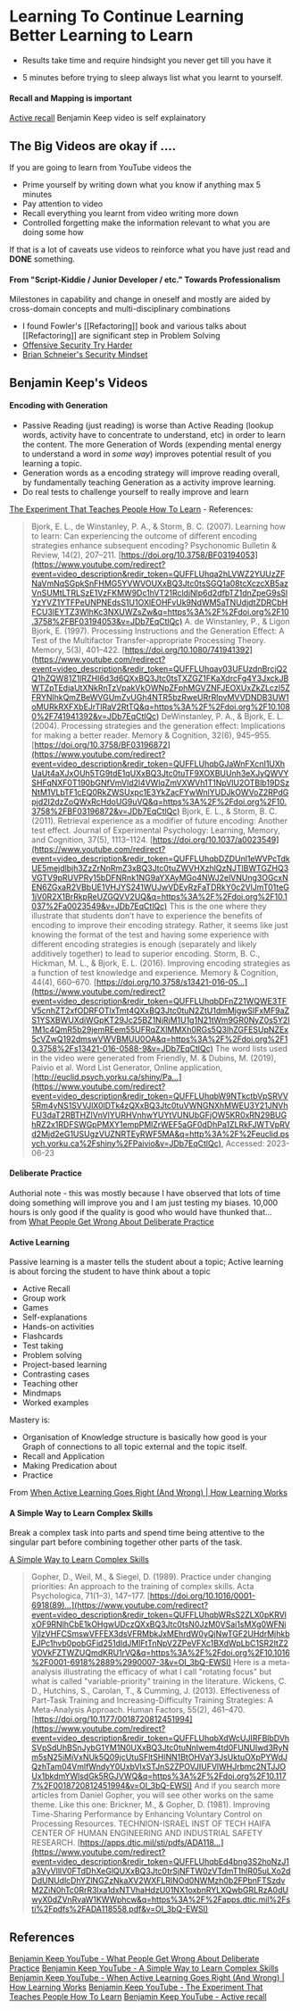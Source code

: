# Learning To Continue Learning Better Learning to Learn

- Results take time and require hindsight you never get till you have it

- 5 minutes before trying to sleep always list what you learnt to yourself. 


#### Recall and Mapping is important

[Active recall](https://youtu.be/FatnXnlwAc4?si=sA7DvyU2b50hAnLM) Benjamin Keep video is self explainatory

## The Big Videos are okay if .... 

If you are going to learn from YouTube videos the 
- Prime yourself by writing down what you know if anything max 5 minutes
- Pay attention to video
- Recall everything you learnt from video writing more down
- Controlled forgetting make the information relevant to what you are doing some how

If that is a lot of caveats use videos to reinforce what you have just read and **DONE** something.

#### From "Script-Kiddie / Junior Developer / etc."  Towards Professionalism

Milestones in capability and change in oneself and mostly are aided by cross-domain concepts and multi-disciplinary combinations 

- I found Fowler's [[Refactoring]] book and various talks about [[Refactoring]] are significant step in Problem Solving  
- [Offensive Security Try Harder](https://www.offsec.com/offsec/what-it-means-to-try-harder/)
- [Brian Schneier's Security Mindset](https://www.schneier.com/blog/archives/2008/03/the_security_mi_1.html)


## Benjamin Keep's Videos

#### Encoding with Generation

- Passive Reading (just reading) is worse than Active Reading (lookup words, activity have to concentrate to understand, etc) in order to learn the content. The more Generation of Words (expending mental energy to understand a word in *some way*) improves potential result of you learning a topic.
- Generation words as a encoding strategy will improve reading overall, by fundamentally teaching Generation as a activity improve learning.
- Do real tests to challenge yourself to really improve and learn 

[The Experiment That Teaches People How To Learn](https://www.youtube.com/watch?v=JDb7EqCtlQc) - References:
> Bjork, E. L., de Winstanley, P. A., & Storm, B. C. (2007). Learning how to learn: Can experiencing the outcome of different encoding strategies enhance subsequent encoding? Psychonomic Bulletin & Review, 14(2), 207–211. [https://doi.org/10.3758/BF03194053](https://www.youtube.com/redirect?event=video_description&redir_token=QUFFLUhqa2hLVWZ2YUUzZFNaVmNqSGpkSnFHMG5YVWVOUXxBQ3Jtc0tsSGQ1a08tcXczcXB5azVnSUMtLTRLSzE1VzFKMW9Dc1hVT21RcldjNlp6d2dfbTZ1dnZpeG9sSlYzYVZ1YTFPeUNPNEdsS1U1OXlEOHFvUk9NdWM5aTNUdjdtZDRCbHFCU3lEYTZ3WlhKc3NXUWZsZw&q=https%3A%2F%2Fdoi.org%2F10.3758%2FBF03194053&v=JDb7EqCtlQc) A. de Winstanley, P., & Ligon Bjork, E. (1997). Processing Instructions and the Generation Effect: A Test of the Multifactor Transfer-appropriate Processing Theory. Memory, 5(3), 401–422. [https://doi.org/10.1080/741941392](https://www.youtube.com/redirect?event=video_description&redir_token=QUFFLUhqay03UFUzdnBrcjQ2Q1hZQW81Z1lRZHl6d3d6QXxBQ3Jtc0tsTXZGZ1FKaXdrcFg4Y3JxckJBWTZpTEdjaUtXNkRnTzVpakVkOWNpZFphMGVZNFJEOXUxZkZLczI5ZFRYNlhkQmZBeWVGUmZvUGh4NTR5bzRweURrRlpvMVVDNDB3UW1oMURkRXFXbEJrTlRaV2RtTQ&q=https%3A%2F%2Fdoi.org%2F10.1080%2F741941392&v=JDb7EqCtlQc) DeWinstanley, P. A., & Bjork, E. L. (2004). Processing strategies and the generation effect: Implications for making a better reader. Memory & Cognition, 32(6), 945–955. [https://doi.org/10.3758/BF03196872](https://www.youtube.com/redirect?event=video_description&redir_token=QUFFLUhqbGJaWnFXcnI1UXhUaUt4aXJxOUh5TG9tdE1qUXxBQ3Jtc0tuTF9XOXBUUnh3eXJyQWVYSHFqNXF0T190bGNfVmVld2l4VWlqZmVXWVh1T1NpVlU2OTBlb19DSzNtM1VLbTF1cEQ0RkZWSUxpc1E3YkZacFYwWnlYUDJkOWVoZ2RPdGpjd2I2dzZoQWxRcHdoUG9uVQ&q=https%3A%2F%2Fdoi.org%2F10.3758%2FBF03196872&v=JDb7EqCtlQc) Bjork, E. L., & Storm, B. C. (2011). Retrieval experience as a modifier of future encoding: Another test effect. Journal of Experimental Psychology: Learning, Memory, and Cognition, 37(5), 1113–1124. [https://doi.org/10.1037/a0023549](https://www.youtube.com/redirect?event=video_description&redir_token=QUFFLUhqbDZDUnl1eWVPcTdkUE5mejdlbjh3ZzZrNnRmZ3xBQ3Jtc0tuZWVHXzhlQzNJTlBWTGZHQ3VGTV9pRUVPRy15bDFNRnk1NG9aYXAyMGo4NWJ2elVNUng3OGcxNEN6ZGxaR2VBbUE1VHJYS241WUJwVDEyRzFaTDRkY0c2VlJmT01teG1jV0R2X1BrRkpReUZGQVV2UQ&q=https%3A%2F%2Fdoi.org%2F10.1037%2Fa0023549&v=JDb7EqCtlQc) This is the one where they illustrate that students don’t have to experience the benefits of encoding to improve their encoding strategy. Rather, it seems like just knowing the format of the test and having some experience with different encoding strategies is enough (separately and likely additively together) to lead to superior encoding. Storm, B. C., Hickman, M. L., & Bjork, E. L. (2016). Improving encoding strategies as a function of test knowledge and experience. Memory & Cognition, 44(4), 660–670. [https://doi.org/10.3758/s13421-016-05...](https://www.youtube.com/redirect?event=video_description&redir_token=QUFFLUhqbDFnZ21WQWE3TFV5cnhZT2xfODRFOTlxTmt4QXxBQ3Jtc0tuN2ZtU1dmMjgwSlFxMF9aZS1YSXBWUXdiWGpKT29Jc25BZ1NjRjM1U1g1N21tWm9GR0NyZ0s5Y2I1M1c4QmR5b29jemREem55UFRqZXlMMXh0RGs5Q3lhZGFESUpNZEx5cVZwQ192dmswVWVBMUU0OA&q=https%3A%2F%2Fdoi.org%2F10.3758%2Fs13421-016-0588-9&v=JDb7EqCtlQc) The word lists used in the video were generated from Friendly, M. & Dubins, M. (2019), Paivio et al. Word List Generator, Online application, [http://euclid.psych.yorku.ca/shiny/Pa...](https://www.youtube.com/redirect?event=video_description&redir_token=QUFFLUhqbW9NTkctbVpSRVV5Rm4yNS1SVVJlX0lDTk4zQXxBQ3Jtc0tuVWNGNXhMWEU3Y21JNVhFU3daT2RBTHZlVnVIYURHVnhwYUYtVUNUbGFjOW5KR0xRN29BUGhRZ2x1RDFSWGpPMXY1empPMlZrWEF5aGF0dDhPa1ZLRkFJWTVpRVd2Mjd2eG1USUgzVUZNRTEyRWF5MA&q=http%3A%2F%2Feuclid.psych.yorku.ca%2Fshiny%2FPaivio&v=JDb7EqCtlQc), Accessed: 2023-06-23

#### Deliberate Practice

Authorial note - this was mostly because I have observed that lots of time doing something will improve you and I am just testing my biases. 10,000 hours is only good if the quality is good who would have thunked that... from [What People Get Wrong About Deliberate Practice](https://www.youtube.com/watch?v=WbUOY9ioIqw) 

#### Active Learning

Passive learning is a master tells the student about a topic; Active learning is about forcing the student to have think about a topic
- Active Recall 
- Group work
- Games
- Self-explanations
- Hands-on activities
- Flashcards
- Test taking
- Problem solving
- Project-based learning
- Contrasting cases
- Teaching other
- Mindmaps
- Worked examples

Mastery is:
- Organisation of Knowledge structure is basically how good is your Graph of connections to all topic external and the topic itself. 
- Recall and Application
- Making Predication about 
- Practice

From [When Active Learning Goes Right (And Wrong) | How Learning Works](https://www.youtube.com/watch?v=6EZ8rN5NJXw)

#### A Simple Way to Learn Complex Skills 

Break a complex task into parts and spend time being attentive to the singular part before combining together other parts of the task.

[A Simple Way to Learn Complex Skills](https://www.youtube.com/watch?v=OI_3bQ-EWSI)
> Gopher, D., Weil, M., & Siegel, D. (1989). Practice under changing priorities: An approach to the training of complex skills. Acta Psychologica, 71(1–3), 147–177. [https://doi.org/10.1016/0001-6918(89)...](https://www.youtube.com/redirect?event=video_description&redir_token=QUFFLUhqbWRsS2ZLX0pKRVlxOF9RNlhCbE1kOHgwUDczQXxBQ3Jtc0tsN0JzM0VSai1sMXg0WFNiVjIzVHFCSmswVFFEX3dsVFRMbkJxMEhrdW0yQjNwTGF2UHdrMjhkbEJPc1hvb0pobGFid251dldJMlFtTnNpV2ZPeVFXc1BXdWpLbC1SR2ItZ2VOVkFZTWZUQmdKRU1rVQ&q=https%3A%2F%2Fdoi.org%2F10.1016%2F0001-6918%2889%2990007-3&v=OI_3bQ-EWSI) Here is a meta-analysis illustrating the efficacy of what I call "rotating focus" but what is called "variable-priority" training in the literature. Wickens, C. D., Hutchins, S., Carolan, T., & Cumming, J. (2013). Effectiveness of Part-Task Training and Increasing-Difficulty Training Strategies: A Meta-Analysis Approach. Human Factors, 55(2), 461–470. [https://doi.org/10.1177/0018720812451994](https://www.youtube.com/redirect?event=video_description&redir_token=QUFFLUhqbXdWcUJIRFBlbDVhSVpSdUhBSnJybG1YM1N0UXxBQ3Jtc0tuNnIwem4td0FUNUlwd3RyNm5sN25iMjVxNUk5Q09jcUtuSFltSHlNN1BtOHVaY3JsUktuOXpPYWdJQzhTam04VmlfWndyY0UxbVIxSTJnS2ZPOVJIUFVlWHJrbmc2NTJJOUx1bkdmYWlsdGk5RGJVWQ&q=https%3A%2F%2Fdoi.org%2F10.1177%2F0018720812451994&v=OI_3bQ-EWSI) And if you search more articles from Daniel Gopher, you will see other works on the same theme. Like this one: Brickner, M., & Gopher, D. (1981). Improving Time-Sharing Performance by Enhancing Voluntary Control on Processing Resources. TECHNION-ISRAEL INST OF TECH HAIFA CENTER OF HUMAN ENGINEERING AND INDUSTRIAL SAFETY RESEARCH. [https://apps.dtic.mil/sti/pdfs/ADA118...](https://www.youtube.com/redirect?event=video_description&redir_token=QUFFLUhqbEd4bng3S2hoNzJ1a3VyVlllV0FTdDhXeGlQUXxBQ3Jtc0trSjNFTW0zVTdmT1hlR05uLXo2dDdUNUdlcDhYZlNGZzNkaXV2WXFLRlNOd0NWMzh0b2FPbnFTSzdvM2ZiN0hTc0RrR3lxa1dxNTVhaHdzU01NX1oxbnRYLXQwbGRLRzA0dUwyX0dZVnRvaW1KWWphcw&q=https%3A%2F%2Fapps.dtic.mil%2Fsti%2Fpdfs%2FADA118558.pdf&v=OI_3bQ-EWSI)
## References

[Benjamin Keep YouTube - What People Get Wrong About Deliberate Practice](https://www.youtube.com/watch?v=WbUOY9ioIqw) 
[Benjamin Keep YouTube - A Simple Way to Learn Complex Skills](https://www.youtube.com/watch?v=OI_3bQ-EWSI)
[Benjamin Keep YouTube - When Active Learning Goes Right (And Wrong) | How Learning Works](https://www.youtube.com/watch?v=6EZ8rN5NJXw)
[Benjamin Keep YouTube - The Experiment That Teaches People How To Learn](https://www.youtube.com/watch?v=JDb7EqCtlQc)
[Benjamin Keep YouTube - Active recall](https://youtu.be/FatnXnlwAc4?si=sA7DvyU2b50hAnLM) 